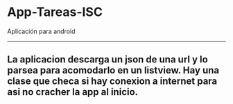 App-Tareas-ISC
==============

Aplicación para android


---------------------
La aplicacion descarga un json de una url y lo parsea para acomodarlo en un listview.
Hay una clase que checa si hay conexion a internet para asi no cracher la app al inicio.
---------------------
